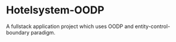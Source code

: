 # Hotelsystem-OODP

A fullstack application project which uses OODP and entity-control-boundary paradigm.
